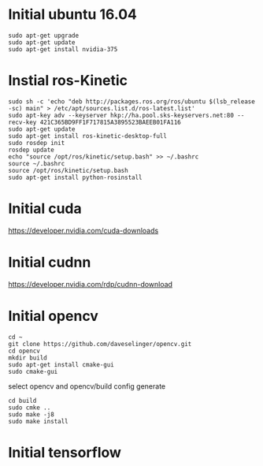 # Initial ubuntu 16.04
	sudo apt-get upgrade
	sudo apt-get update
	sudo apt-get install nvidia-375

# Instial ros-Kinetic
	sudo sh -c 'echo "deb http://packages.ros.org/ros/ubuntu $(lsb_release -sc) main" > /etc/apt/sources.list.d/ros-latest.list'
	sudo apt-key adv --keyserver hkp://ha.pool.sks-keyservers.net:80 --recv-key 421C365BD9FF1F717815A3895523BAEEB01FA116
	sudo apt-get update
	sudo apt-get install ros-kinetic-desktop-full
	sudo rosdep init
	rosdep update
	echo "source /opt/ros/kinetic/setup.bash" >> ~/.bashrc
	source ~/.bashrc
	source /opt/ros/kinetic/setup.bash
	sudo apt-get install python-rosinstall
# Initial cuda
https://developer.nvidia.com/cuda-downloads
# Initial cudnn
https://developer.nvidia.com/rdp/cudnn-download
# Initial opencv
	cd ~
	git clone https://github.com/daveselinger/opencv.git
	cd opencv
	mkdir build
	sudo apt-get install cmake-gui
	sudo cmake-gui
select opencv and opencv/build
config
generate

	cd build
	sudo cmke ..
	sudo make -j8
	sudo make install
# Initial tensorflow
